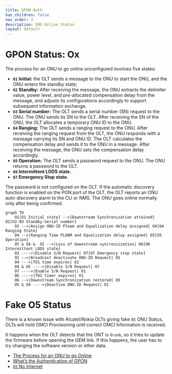 ```yaml
---
title: GPON Auth
has_children: false
nav_order: 3
description: ONU Online Status
layout: default
---
```



# GPON Status: Ox
The process for an ONU to go online unconfigured involves five states:

- **`O1` Initial:** the OLT sends a message to the ONU to start the ONU, and the ONU enters the standby state;
- **`O2` Standby:** After receiving the message, the ONU extracts the delimiter value, power level, and pre-allocated compensation delay from the message, and adjusts its configurations accordingly to support subsequent information exchange.
- **`O3` Serial number:** The OLT sends a serial number (SN) request to the ONU. The ONU sends its SN to the OLT. After receiving the SN of the ONU, the OLT allocates a temporary ONU ID to the ONU.
- **`O4` Ranging:** The OLT sends a ranging request to the ONU. After receiving the ranging request from the OLT, the ONU responds with a message carrying its SN and ONU ID. The OLT calculates the compensation delay and sends it to the ONU in a message. After receiving the message, the ONU sets the compensation delay accordingly.
- **`O5` Operation:** The OLT sends a password request to the ONU. The ONU returns a password to the OLT. 
- **`O6` Intermittent LODS state.**
- **`O7` Emergency Stop state.**

The password is not configured on the OLT. If the automatic discovery function is enabled on the PON port of the OLT, the OLT reports an ONU auto-discovery alarm to the CLI or NMS. The ONU goes online normally only after being confirmed.

```mermaid
graph TD
    O1[O1 Initial state] -->|Downstream Synchronization attained| O2[O2-03 Standby-Serial number]
    O2 -->|Assign ONU-ID Ploam and Equalization delay assigned| O4[O4 Ranging State]
    O4 -->|Ranging Time PLOAM and Equalization delay assigned| O5[O5 Operation]
    O5 & O4 &  O2 -->|Loss of downstream syncronizzation| O6[O6 Intermittent LODS state]
    O2 ---->|Disable S/N Request| O7[O7 Emergency stop state]
    O2 -->|Broadcast deactivate ONU-ID Request| O1
    O4 --->|TO1 time expires| O2
    O4 & O5 ---->|Disable S/N Request| O7
    O7 ---->|Enable S/N Request| O1
    O6 ---->|TO2 timer expires| O1
    O6 -->|Downstream Synchronization restored| O5
    O5 & O4 ---->|Deactive ONU-ID Request| O1
```

# Fake O5 Status

There is a known issue with Alcatel/Nokia OLTs giving fake `O5` ONU Status, OLTs will hold OMCI Provisioning until correct OMCI Information is received.

It happens when the OLT detects that the ONT is `drunk`, so it tries to update the firmware before opening the GEM link. If this happens, the user has to try changing the software version or other data.

- [The Process for an ONU to go Online](https://forum.huawei.com/enterprise/en/the-process-for-an-onu-to-go-online-gpon-technical-posts-12/thread/462895-100181)
- [What’s the Authentication of GPON](http://zhangjorna.blogspot.com/2016/05/whats-authentication-of-gpon.html)
- [`O5` No Internet](https://github.com/Anime4000/RTL960x/blob/main/Docs/fakeO5.md)